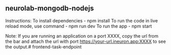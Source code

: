 ## neurolab-mongodb-nodejs
Instructions: To install dependencies - npm install To run the code in live reload mode, use command - npm run dev To run the app - npm start

Note: If you are running an application on a port XXXX, copy the url from the bar and attach the url with port https://your-url.ineuron.app:XXXX to see the output.# frontend-task-endpoint
